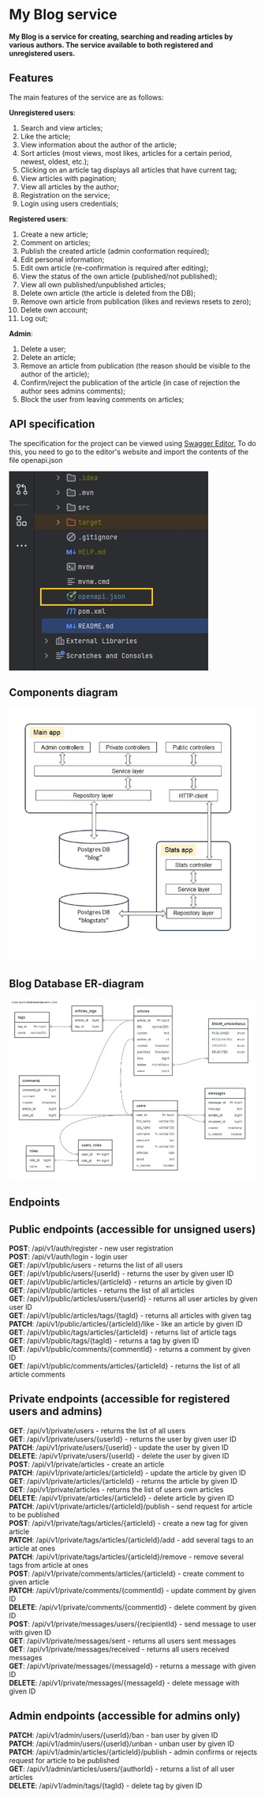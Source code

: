 # My Blog service

**My Blog is a service for creating, searching and reading articles by various authors. 
The service available to both registered and unregistered users.**

## Features

The main features of the service are as follows:

**Unregistered users**:

1. Search and view articles;
2. Like the article;
3. View information about the author of the article;
4. Sort articles (most views, most likes, articles for a certain period, newest, oldest, etc.);
5. Clicking on an article tag displays all articles that have current tag;
6. View articles with pagination;
7. View all articles by the author;
8. Registration on the service;
9. Login using users credentials;

**Registered users**:

1. Create a new article;
2. Comment on articles;
3. Publish the created article (admin conformation required);
4. Edit personal information;
5. Edit own article (re-confirmation is required after editing);
6. View the status of the own article (published/not published);
7. View all own published/unpublished articles;
8. Delete own article (the article is deleted from the DB);
9. Remove own article from publication (likes and reviews resets to zero);
10. Delete own account;
11. Log out;

**Admin**:

1. Delete a user;
2. Delete an article;
3. Remove an article from publication (the reason should be visible to the author of the article);
4. Confirm/reject the publication of the article (in case of rejection the author sees admins comments);
5. Block the user from leaving comments on articles; 

## API specification

The specification for the project can be viewed using [Swagger Editor.](https://editor.swagger.io/)
To do this, you need to go to the editor's website and import the contents of the file openapi.json


![IDEA-fragment](mainApp/src/main/resources/static/images/openapi.jpeg)


## Components diagram
![components-diagram](mainApp/src/main/resources/static/images/components.jpg)

## Blog Database ER-diagram

![er-diagram](mainApp/src/main/resources/static/images/erDiagram.jpeg)

## Endpoints

## Public endpoints (accessible for unsigned users)

**POST**:    /api/v1/auth/register - new user registration <br>
**POST**:    /api/v1/auth/login - login user <br>
**GET**:     /api/v1/public/users - returns the list of all users <br>
**GET**:    /api/v1/public/users/{userId} - returns the user by given user ID <br>
**GET**:    /api/v1/public/articles/{articleId} - returns an article by given ID <br>
**GET**:    /api/v1/public/articles - returns the list of all articles <br>
**GET**:   /api/v1/public/articles/users/{userId} - returns all user articles by given user ID <br>
**GET**:   /api/v1/public/articles/tags/{tagId} - returns all articles with given tag <br>
**PATCH**:   /api/v1/public/articles/{articleId}/like - like an article by given ID <br>
**GET**:    /api/v1/public/tags/articles/{articleId} - returns list of article tags <br>
**GET**:    /api/v1/public/tags/{tagId} - returns a tag by given ID <br>
**GET**:    /api/v1/public/comments/{commentId} - returns a comment by given ID <br>
**GET**:   /api/v1/public/comments/articles/{articleId} - returns the list of all article comments <br>

## Private endpoints (accessible for registered users and admins)

**GET**:    /api/v1/private/users - returns the list of all users <br>
**GET**:    /api/v1/private/users/{userId} - returns the user by given user ID <br>
**PATCH**:   /api/v1/private/users/{userId} - update the user by given ID <br>
**DELETE**:  /api/v1/private/users/{userId} - delete the user by given ID <br>
**POST**:    /api/v1/private/articles - create an article <br>
**PATCH**:   /api/v1/private/articles/{articleId} - update the article by given ID <br>
**GET**:    /api/v1/private/articles/{articleId} - returns the article by given ID <br>
**GET**:    /api/v1/private/articles - returns the list of users own articles <br>
**DELETE**:  /api/v1/private/articles/{articleId} - delete article by given ID <br>
**PATCH**:   /api/v1/private/articles/{articleId}/publish - send request for article to be published <br>
**POST**:   /api/v1/private/tags/articles/{articleId} - create a new tag for given article <br>
**PATCH**:   /api/v1/private/tags/articles/{articleId}/add - add several tags to an article at ones <br>
**PATCH**:  /api/v1/private/tags/articles/{articleId}/remove - remove several tags from article at ones <br>
**POST**:   /api/v1/private/comments/articles/{articleId} - create comment to given article <br>
**PATCH**:  /api/v1/private/comments/{commentId} - update comment by given ID <br>
**DELETE**:  /api/v1/private/comments/{commentId} - delete comment by given ID <br>
**POST**:    /api/v1/private/messages/users/{recipientId} - send message to user with given ID <br>
**GET**:    /api/v1/private/messages/sent - returns all users sent messages <br>
**GET**:    /api/v1/private/messages/received - returns all users received messages <br>
**GET**:    /api/v1/private/messages/{messageId} - returns a message with given ID <br>
**DELETE**:  /api/v1/private/messages/{messageId} - delete message with given ID <br>

## Admin endpoints (accessible for admins only)

**PATCH**:   /api/v1/admin/users/{userId}/ban - ban user by given ID <br>
**PATCH**:  /api/v1/admin/users/{userId}/unban - unban user by given ID <br>
**PATCH**:  /api/v1/admin/articles/{articleId}/publish - admin confirms or rejects request for article to be published <br>
**GET**:    /api/v1/admin/articles/users/{authorId} - returns a list of all user articles <br>
**DELETE**:  /api/v1/admin/tags/{tagId} - delete tag by given ID <br>



